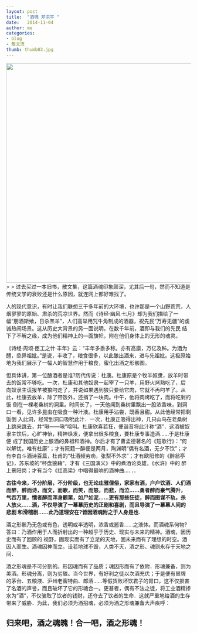 ```yaml
---
layout: post
title:  "酒魂 邓洪平 "
date:   2014-11-04 
author: me
categories: 
- blog
- 散文流
thumb: thumb03.jpg
---
```



<img src="http://liubai.qiniudn.com/jiu.jpg" style="width:600px;height=200px">
> 
> 过去买过一本旧书，散文集，这篇酒魂印象颇深，尤其后一句，然而不知道是传统文学的衰败还是什么原因，就连网上都好难找了。

<!--more-->

人的现代意识，有时让我们联想三干多年前的大环境，也许那是一个山野荒荒，人烟寥寥的原始、肃杀的荒凉世界。然而《诗经·幽风·七月》却为我们描绘了一 幅“朋酒斯飨，日杀羔羊”，人们高举用咒牛角制成的酒器，祝先民“万寿无疆”的虔诚热闹场景。这从历史大背景的另一面说明，在数千年前，酒即与我们的先民 结下了不解之缘，成为他们精神上的—面旗帜，附在他们身体上的无形的魂灵。

《诗经·周颂·臣工之什·丰年》云：“丰年多黍多稌。亦有高廪，万亿及秭。为酒为醴，烝畀祖妣。”是说，丰收了，粮食很多，以此酿出酒来，进与先祖妣。这极原始地为我们展示了一幅人的智慧作用于粮食，蜜化出酒之形骸图。


但具体讲，第一位酿酒者是谁?历代传说：杜康。杜康原是个牧羊奴隶，放羊时带去的饭常不够吃。一次，杜康和其他奴隶一起宰了一只羊，用野火烤熟吃了，后 向奴隶主谎报羊被狼叼走了，并说如果遇到狼只要给它肉，它就不再叼羊了。从此，杜康去放羊，除了带饭外，还捎了一块肉。中午，他将肉烤吃了，而将吃剩的饭 倒在一棵老桑树的洞里。时间长了，一天他闻到桑树里飘出一股浓香味，到洞口一看，见许多昆虫在吸食一种汁液。杜康用手沾尝，既香且甜。从此他经常把剩饭倒 入此洞，经常到洞口吸吮此汁．一次，杜康正吸得出神，几只山鸟在老桑树上跳来跳去，并“啾——啾”啼叫。杜康欣喜若狂，便谐音将此汁称“酒”．这酒被奴隶主饮后，心旷神怡，精神焕发，便拿出很多粮食，要杜康专事造酒……于是杜康便 成了我国历史上酿酒的鼻祖和酒神。尔后才有了曹孟德著名的《短歌行》：“何以解忧，唯有杜康”；才有阮籍一醉便是两月，陶渊明“偶有名酒，无夕不饮”；才有李白斗酒诗百篇，杜甫的“杜酒频劳劝，张梨不外求”；才有欧阳修的《醉翁亭记》，苏东坡的“杯盘狼藉”，才有《三国演义》中的煮酒论英雄，《水浒》中的 醉上景阳岗；才有当今《红高梁》中唱得最响的酒神曲…．．．

 <b> 古往今来，不分阶层，不分阶级，也无论庄雅俚俗，家家有酒，户户饮酒．人们酒而醉，醉而诗，而文，而歌，而笑，而怒，而悲，而泣……勇者醉而豪气腾升， 气吞万里，懦者醉而浑身颤栗，如尸如泥……更有那些狂徒，醉而图谋不轨，杀人放火……酒，不仅导演了一幕幕历史的正剧和喜剧，而且导演了一幕幕人间的悲剧 和滑稽剧……此乃道理安在?皆因酒魂附之于人身是也. </b> 

酒之形骸乃无色或有色，透明或半透明，浓香或酱香……之液体。而酒魂系何物?答曰：乃酒作用于人而折射出的一种超乎于历史、现实与未来的精神。酒魂，因历 史而有了回顾的 视野，固现实而有了立足的天地，固未来而有了理想的时空。酒因人而生。酒魂因神而立。设若地球不毁，人类不灭，酒之形、魂则永存于天地之间．

酒之形魂是不可分割的。形因魂而有了品质；魂因形而有了依附．形魂兼备，则为美酒。形魂分离，则为劣酿。当今世界，有好利之徒以次酒充优；于是便有冒牌 的茅台、五粮液、沪州老窖特曲、郎酒……等假货败坏饮君子的胃口，这不仅损害了名酒的声誉，而且破坏了它的形魂合一。更甚者，偶有不法之徒，将工业酒精掺 水为“酒”，不仅骗取了饮者的钱财，还夺去了饮者的生命．这就严重地给酒的生存带来了威胁．为此，我们必须为酒招魂，必须为酒之形魂兼备大声疾呼：

## 归来吧，酒之魂魄！合一吧，酒之形魂！ ##

